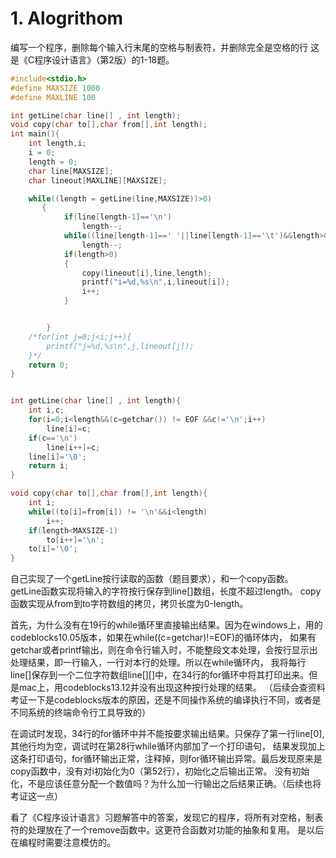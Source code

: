 # 1. Alogrithom

编写一个程序，删除每个输入行末尾的空格与制表符，并删除完全是空格的行
  这是《C程序设计语言》（第2版）的1-18题。
``` c
#include<stdio.h>
#define MAXSIZE 1000
#define MAXLINE 100

int getLine(char line[] , int length);
void copy(char to[],char from[],int length);
int main(){
    int length,i;
    i = 0;
    length = 0;
    char line[MAXSIZE];
    char lineout[MAXLINE][MAXSIZE];

    while((length = getLine(line,MAXSIZE))>0)
       {
            if(line[length-1]=='\n')
                length--;
            while((line[length-1]==' '||line[length-1]=='\t')&&length>0)
                length--;
            if(length>0)
            {
                copy(lineout[i],line,length);
                printf("i=%d,%s\n",i,lineout[i]);
                i++;
            }


        }
    /*for(int j=0;j<i;j++){
        printf("j=%d,%s\n",j,lineout[j]);
    }*/
    return 0;
}


int getLine(char line[] , int length){
    int i,c;
    for(i=0;i<length&&(c=getchar()) != EOF &&c!='\n';i++)
        line[i]=c;
    if(c=='\n')
        line[i++]=c;
    line[i]='\0';
    return i;
}

void copy(char to[],char from[],int length){
    int i;
    while((to[i]=from[i]) != '\n'&&i<length)
        i++;
    if(length<MAXSIZE-1)
        to[i++]='\n';
    to[i]='\0';
}

```

自己实现了一个getLine按行读取的函数（题目要求），和一个copy函数。
getLine函数实现将输入的字符按行保存到line[]数组，长度不超过length。
copy函数实现从from到to字符数组的拷贝，拷贝长度为0-length。

首先，为什么没有在19行的while循环里直接输出结果。因为在windows上，用的codeblocks10.05版本，如果在while((c=getchar)!=EOF)的循环体内，
如果有getchar或者printf输出，则在命令行输入时，不能整段文本处理，会按行显示出处理结果，即一行输入，一行对本行的处理。所以在while循环内，
我将每行line[]保存到一个二位字符数组line[][]中，在34行的for循环中将其打印出来。但是mac上，用codeblocks13.12并没有出现这种按行处理的结果。
（后续会查资料考证一下是codeblocks版本的原因，还是不同操作系统的编译执行不同，或者是不同系统的终端命令行工具导致的）


在调试时发现，34行的for循环中并不能按要求输出结果。只保存了第一行line[0],其他行均为空，调试时在第28行while循环内部加了一个打印语句，
结果发现加上这条打印语句，for循环输出正常，注释掉，则for循环输出异常。最后发现原来是copy函数中，没有对i初始化为0（第52行），初始化之后输出正常。
没有初始化，不是应该任意分配一个数值吗？为什么加一行输出之后结果正确。（后续也将考证这一点）


看了《C程序设计语言》习题解答中的答案，发现它的程序，将所有对空格，制表符的处理放在了一个remove函数中。这更符合函数对功能的抽象和复用。
是以后在编程时需要注意模仿的。

